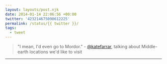 ```yaml
---
layout: layouts/post.njk
date: 2014-01-14 22:06:56 +00:00
twitter: '423214675090612225'
permalink: /status/{{ twitter }}/
tags: 
  - tweet
---
```


> "I mean, I'd even go to Mordor." - [@katefarrar](https://twitter.com/katefarrar), talking about Middle-earth locations we'd like to visit

---
